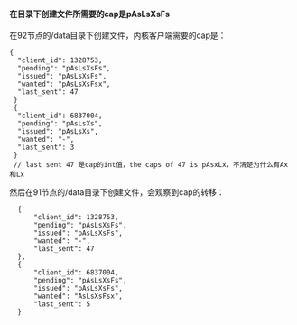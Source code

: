 #### 在目录下创建文件所需要的cap是pAsLsXsFs

在92节点的/data目录下创建文件，内核客户端需要的cap是：

    {
      "client_id": 1328753,
      "pending": "pAsLsXsFs",
      "issued": "pAsLsXsFs",
      "wanted": "pAsLsXsFsx",
      "last_sent": 47
     }
     {
      "client_id": 6837004,
      "pending": "pAsLsXs",
      "issued": "pAsLsXs",
      "wanted": "-",
      "last_sent": 3
     }
     // last sent 47 是cap的int值，the caps of 47 is pAsxLx，不清楚为什么有Ax和Lx
  
 然后在91节点的/data目录下创建文件，会观察到cap的转移：
 
      {
          "client_id": 1328753,
          "pending": "pAsLsXsFs",
          "issued": "pAsLsXsFs",
          "wanted": "-",
          "last_sent": 47
      },
      {
          "client_id": 6837004,
          "pending": "pAsLsXsFs",
          "issued": "pAsLsXsFs",
          "wanted": "AsLsXsFsx",
          "last_sent": 5
      }
